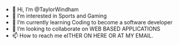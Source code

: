 - 👋 Hi, I’m @TaylorWindham
- 👀 I’m interested in Sports and Gaming
- 🌱 I’m currently learning Coding to become a software developer
- 💞️ I’m looking to collaborate on WEB BASED APPLICATIONS
- 📫 How to reach me eITHER ON HERE OR AT MY EMAIL.

<!---
TaylorWindham/TaylorWindham is a ✨ special ✨ repository because its `README.md` (this file) appears on your GitHub profile.
You can click the Preview link to take a look at your changes.
--->
